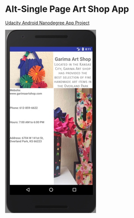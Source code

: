 Alt-Single Page Art Shop App
===============================


[Udacity Android Nanodegree App Project](https://www.udacity.com/course/android-basics-nanodegree-by-google--nd803)

![](https://github.com/dineshbalajibingo/art_shop/blob/master/ArtShop.jpg)
